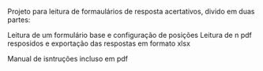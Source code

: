 Projeto para leitura de formaulários de resposta acertativos, divido em duas partes:

Leitura de um formulário base e configuração de posições
Leitura de n pdf resposidos e exportação das respostas em formato xlsx

Manual de isntruções incluso em pdf